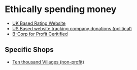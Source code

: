# Ethically spending money

* [UK Based Rating Website](https://www.ethicalconsumer.org)
* [US Based website tracking company donations (political)](https://www.goodsuniteus.com)
* [B-Corp for Profit Ceritified](https://www.bcorporation.net/en-us/)

## Specific Shops
* [Ten thousand Villages (non-profit)](https://www.tenthousandvillages.com)
